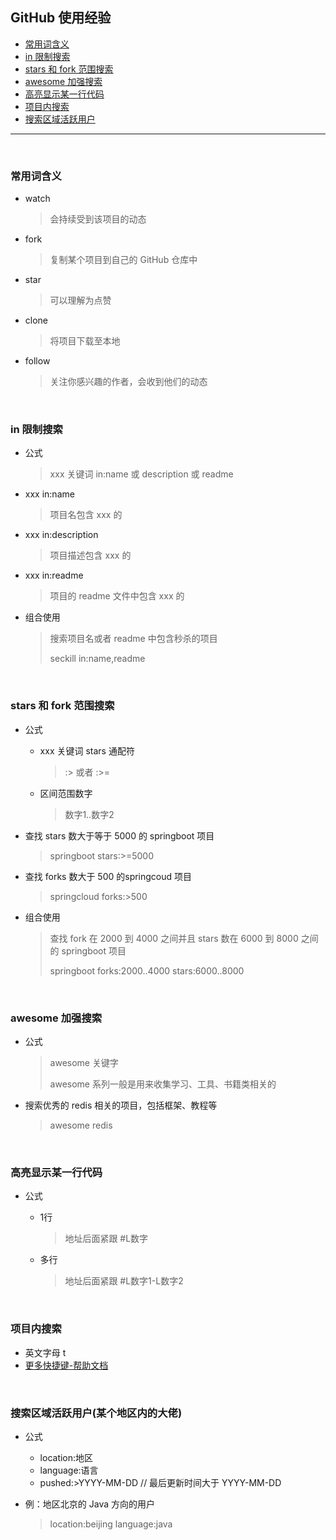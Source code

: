 ## GitHub 使用经验

<span id = "0"/>

- [常用词含义](#1)
- [in 限制搜索](#2)
- [stars 和 fork 范围搜索](#3)
- [awesome 加强搜索](#4)
- [高亮显示某一行代码](#5)
- [项目内搜索](#6)
- [搜索区域活跃用户](#7)

---

<span id = "1"/>

<br/>

### 常用词含义

- watch

  > 会持续受到该项目的动态

- fork

  > 复制某个项目到自己的 GitHub 仓库中

- star

  > 可以理解为点赞

- clone

  > 将项目下载至本地

- follow

  > 关注你感兴趣的作者，会收到他们的动态

<span id = "2"/>

<br/>

### in 限制搜索

- 公式

  > xxx 关键词 in:name 或 description 或 readme

- xxx in:name

  > 项目名包含 xxx 的

- xxx in:description

  > 项目描述包含 xxx 的

- xxx in:readme

  > 项目的 readme 文件中包含 xxx 的

- 组合使用

  > 搜索项目名或者 readme 中包含秒杀的项目
  >
  > seckill in:name,readme

<span id = "3"/>

<br/>

### stars 和 fork 范围搜索

- 公式

  - xxx 关键词 stars 通配符

    > :> 或者 :>=

  - 区间范围数字

    > 数字1..数字2

- 查找 stars 数大于等于 5000 的 springboot 项目

  > springboot stars:>=5000

- 查找 forks 数大于 500 的springcoud 项目

  > springcloud forks:>500

- 组合使用

  > 查找 fork 在 2000 到 4000 之间并且 stars 数在 6000 到 8000 之间的 springboot 项目
  >
  > springboot forks:2000..4000 stars:6000..8000

<span id = "4"/>

<br/>

### awesome 加强搜索

- 公式

  > awesome 关键字
  >
  > awesome 系列一般是用来收集学习、工具、书籍类相关的

- 搜索优秀的 redis 相关的项目，包括框架、教程等

  > awesome redis

<span id = "5"/>

<br/>

### 高亮显示某一行代码

- 公式

  - 1行

    > 地址后面紧跟 #L数字

  - 多行

    > 地址后面紧跟 #L数字1-L数字2

<span id = "6"/>

<br/>

### 项目内搜索

- 英文字母 t
- [更多快捷键-帮助文档](https://help.github.com/en/articles/using-keyboard-shortcuts)

<span id = "7"/>

<br/>

### 搜索区域活跃用户(某个地区内的大佬)

- 公式

  - location:地区
  - language:语言
  - pushed:>YYYY-MM-DD // 最后更新时间大于 YYYY-MM-DD

- 例：地区北京的 Java 方向的用户

  > location:beijing language:java